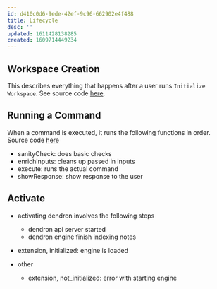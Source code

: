 ```yaml
---
id: d410c0d6-9ede-42ef-9c96-662902e4f488
title: Lifecycle
desc: ''
updated: 1611428138285
created: 1609714449234
---
```


## Workspace Creation

This describes everything that happens after a user runs `Initialize Workspace`. See source code [here](https://github.com/dendronhq/dendron/blob/master/packages/plugin-core/src/commands/SetupWorkspace.ts#L37:L37).

## Running a Command

When a command is executed, it runs the following functions in order. Source code [here](https://github.com/dendronhq/dendron/blob/master/packages/plugin-core/src/commands/base.ts#L40:L40)

- sanityCheck: does basic checks
- enrichInputs: cleans up passed in inputs
- execute: runs the actual command
- showResponse: show response to the user


## Activate
- activating dendron involves the following steps
    - dendron api server started
    - dendron engine finish indexing notes

- extension, initialized: engine is loaded

- other
    - extension, not_initialized: error with starting engine
